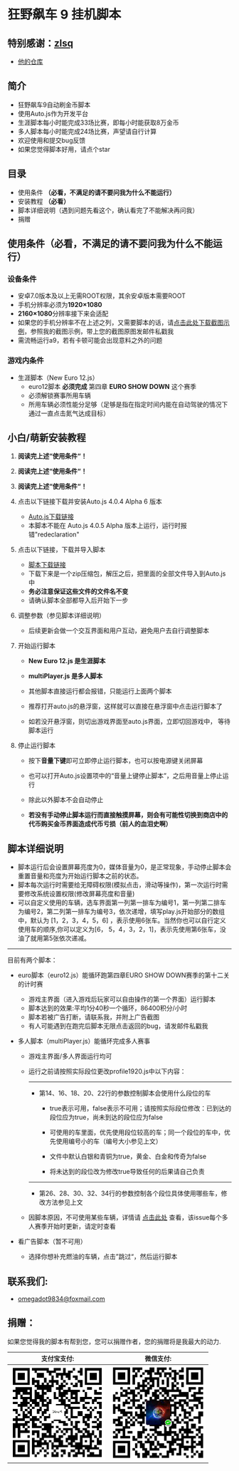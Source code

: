 # 狂野飙车 9 挂机脚本

## 特别感谢：<a href = "https://github.com/zlsq" target = "_blank">zlsq</a>

* <a href = "https://github.com/zlsq/A9" target = "_blank">他的仓库</a>

## 简介
* 狂野飙车9自动刷金币脚本
* 使用Auto.js作为开发平台
* 生涯脚本每小时能完成33场比赛，即每小时能获取8万金币
* 多人脚本每小时能完成24场比赛，声望请自行计算
* 欢迎使用和提交bug反馈
* 如果您觉得脚本好用，请点个star

## 目录

* 使用条件 **（必看，不满足的请不要问我为什么不能运行）** 
* 安装教程 **（必看）** 
* 脚本详细说明（遇到问题先看这个，确认看完了不能解决再问我）
* 捐赠

## 使用条件（必看，不满足的请不要问我为什么不能运行）

### 设备条件

* 安卓7.0版本及以上无需ROOT权限，其余安卓版本需要ROOT
* 手机分辨率必须为**1920×1080**
* **2160×1080**分辨率接下来会适配
* 如果您的手机分辨率不在上述之列，又需要脚本的话，请<a href="https://github.com/Dr-Omega9834/Asphalt9/releases/download/1.0/Scripts.zip">点击此处下载截图示例</a>，参照我的截图示例，带上您的截图原图发邮件私戳我
* 需流畅运行a9，若有卡顿可能会出现意料之外的问题

### 游戏内条件

* 生涯脚本（New Euro 12.js）
  * euro12脚本 **必须完成** 第四章 **EURO SHOW DOWN** 这个赛季
  * 必须解锁赛事所用车辆
  * 所用车辆必须性能分足够（足够是指在指定时间内能在自动驾驶的情况下通过一直点击氮气达成目标）

## 小白/萌新安装教程
1. **阅读完上述“使用条件“！** 
2. **阅读完上述“使用条件“！** 
3. **阅读完上述“使用条件“！** 
4. 点击以下链接下载并安装Auto.js 4.0.4 Alpha 6 版本
    * <a href="https://github.com/hyb1996/Auto.js/releases/download/4.0.4Alpha6/commonRelease-4.0.4.Alpha6.apk">Auto.js下载链接</a>
    * 本脚本不能在 Auto.js 4.0.5 Alpha 版本上运行，运行时报错"redeclaration"
5. 点击以下链接，下载并导入脚本

    * <a href="https://github.com/Dr-Omega9834/Asphalt9/releases/download/1.0/Scripts.zip">脚本下载链接</a>
    * 下载下来是一个zip压缩包，解压之后，把里面的全部文件导入到Auto.js中
    * **务必注意保证这些文件的文件名不变**
    * 请确认脚本全部都导入后开始下一步
6. 调整参数（参见脚本详细说明）
    * 后续更新会做一个交互界面和用户互动，避免用户去自行调整脚本
7. 开始运行脚本

    * **New Euro 12.js 是生涯脚本**

    * **multiPlayer.js 是多人脚本**
    * 其他脚本直接运行都会报错，只能运行上面两个脚本
    * 推荐打开auto.js的悬浮窗，这样就可以直接在悬浮窗中点击运行脚本了
    * 如若没开悬浮窗，则切出游戏界面至auto.js界面，立即切回游戏中， 等待脚本运行
8. 停止运行脚本

    * 按下**音量下键**即可立即停止运行脚本，也可以按电源键关闭屏幕
    * 也可以打开Auto.js设置项中的“音量上键停止脚本”，之后用音量上停止运行

    * 除此以外脚本不会自动停止
    * **若没有手动停止脚本运行而直接触摸屏幕，则会有可能性切换到商店中的代币购买金币界面造成代币亏损（前人的血泪史啊）**

## 脚本详细说明
* 脚本运行后会设置屏幕亮度为0，媒体音量为0，是正常现象，手动停止脚本会重置音量和亮度为开始运行脚本之前的状态。
* 脚本每次运行时需要给无障碍权限(模拟点击，滑动等操作)，第一次运行时需要修改系统设置权限(修改屏幕亮度和音量)
* 可以自定义使用的车辆，选车界面第一列第一排车为编号1，第一列第二排车为编号2，第二列第一排车为编号3，依次递增，填写play.js开始部分的数组中，默认为 [1，2，3，4，5，6] ，表示使用6张车。当然你也可以自行定义使用车的顺序,你可以定义为[6， 5，4，3，2，1]，表示先使用第6张车，没油了就用第5张依次递减。

---

目前有两个脚本：

* euro脚本（euro12.js）能循环跑第四章EURO SHOW DOWN赛季的第十二关的计时赛

    * 游戏主界面（进入游戏后玩家可以自由操作的第一个界面）运行脚本
    * 脚本达到的效果:平均1分40秒一个循环，86400积分/小时
    * 脚本若被广告打断，请联系我，并附上广告截图
    * 有人可能遇到在跑完后脚本无限点击返回的bug，请发邮件私戳我

* 多人脚本（multiPlayer.js）能循环完成多人赛事
    * 游戏主界面/多人界面运行均可

    * 运行之前请按照实际段位更改profile1920.js中以下内容：

      ---

      * 第14、16、18、20、22行的参数控制脚本会使用什么段位的车

        * true表示可用，false表示不可用；请按照实际段位修改：已到达的段位应为true，尚未到达的段位应为false

        * 可使用的车里面，优先使用段位较高的车；同一个段位的车中，优先使用编号小的车（编号大小参见上文）

        * 文件中默认白银和青铜为true，黄金、白金和传奇为false

        * 将未达到的段位改为修改true导致任何的后果请自己负责

      ---

      * 第26、28、30、32、34行的参数控制各个段位具体使用哪些车，修改方法参见上文

    * 因脚本原因，不可使用某些车辆，详情请 <a href="https://github.com/Dr-Omega9834/Asphalt9/issues/3">点击此处</a> 查看，该issue每个多人赛季开始时更新，请定时查看

* 看广告脚本（暂不可用）

    * 选择你想补充燃油的车辆，点击”跳过“，然后运行脚本

## 联系我们:
* omegadot9834@foxmail.com

## 捐赠：
如果您觉得我的脚本有帮到您，您可以捐赠作者，您的捐赠将是我最大的动力.<br/>

| 支付宝支付: | 微信支付: |
| ---------- | -------- |
| ![alipay](alipay.png) | ![wechat](wechat.png) |